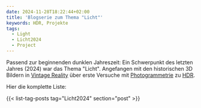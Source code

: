 ```yaml
---
date: 2024-11-28T18:22:44+02:00
title: 'Blogserie zum Thema "Licht"'
keywords: HDR, Projekte
tags:
  - Light
  - Licht2024
  - Project
---
```


Passend zur beginnenden dunklen Jahreszeit: Ein Schwerpunkt des letzten Jahres (2024) war das Thema "Licht". Angefangen mit den historischen 3D Bildern in [Vintage Reality](https://vintagereality.projektemacher.org/) über erste Versuche mit [Photogrammetrie](/post/3d-models/) zu [HDR](/post/ultrahdr/).
<!--more-->
Hier die komplette Liste:

{{< list-tag-posts tag="Licht2024" section="post" >}}
